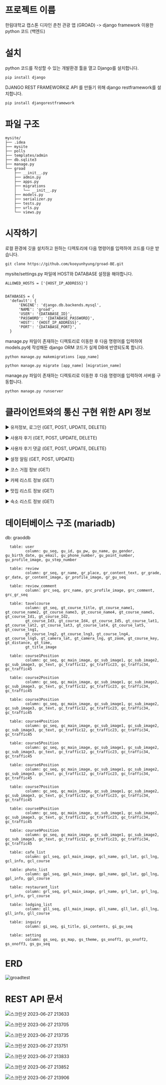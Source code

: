 # 프로젝트 이름

  한림대학교 캡스톤 디자인 춘천 관광 앱 (GROAD) -> django framework 이용한 python 코드 (백엔드)

# 설치

  python 코드를 작성할 수 있는 개발환경 툴을 열고 Django를 설치합니다.

    pip install django

  DJANGO REST FRAMEWORK로 API 를 만들기 위해 django restframework를 설치합니다.

    pip install djangorestframework

# 파일 구조

    mysite/
    ├── .idea
    ├── mysite
    ├── polls
    ├── templates/admin
    ├── db.sqlite3
    ├── manage.py
    └── groad
        ├── __init__.py
        ├── admin.py
        ├── apps.py
        ├── migrations
        │   └── __init__.py
        ├── models.py
        ├── serializer.py
        ├── tests.py
        ├── urls.py
        └── views.py
    

# 시작하기
  로컬 환경에 깃을 설치하고 원하는 디렉토리에 다음 명령어를 입력하여 코드를 다운 받습니다.

    git clone https://github.com/kooyunhyung/groad-BE.git

  mysite/settings.py 파일에 HOST와 DATABASE 설정을 해야합니다.

    ALLOWED_HOSTS = ['{HOST_IP_ADDRESS}']
    

    DATABASES = {
      'default': {
          'ENGINE': 'django.db.backends.mysql',
          'NAME': 'groad',
          'USER': '{DATABASE_ID}',
          'PASSWORD': '{DATABASE_PASSWORD}',
          'HOST': '{HOST_IP_ADDRESS}',
          'PORT': '{DATABASE_PORT}',
      }

  manage.py 파일이 존재하는 디렉토리로 이동한 후 다음 명령어를 입력하여 models.py에 작성해둔 django ORM 코드가 실제 DB에 반영되도록 합니다.

    python manage.py makemigrations [app_name]

    python manage.py migrate [app_name] [migration_name]

  manage.py 파일이 존재하는 디렉토리로 이동한 후 다음 명령어를 입력하여 서버를 구동합니다.

    python manage.py runserver
    
# 클라이언트와의 통신 구현 위한 API 정보

▶ 유저정보, 로그인 (GET, POST, UPDATE, DELETE)
  
▶ 사용자 후기 (GET, POST, UPDATE, DELETE)

▶ 사용자 후기 댓글 (GET, POST, UPDATE, DELETE)

▶ 설정 알림 (GET, POST, UPDATE)

▶ 코스 거점 정보 (GET)

▶ 카페 리스트 정보 (GET)

▶ 맛집 리스트 정보 (GET)

▶ 숙소 리스트 정보 (GET)

# 데이터베이스 구조 (mariadb)

  db: graoddb
  
      table: user
             column: gu_seq, gu_id, gu_pw, gu_name, gu_gender, gu_birth_date, gu_email, gu_phone_number, gu_point_number, gu_profile_image, gu_step_number
             
      table: review
             column: gr_seq, gr_name, gr_place, gr_content_text, gr_grade, gr_date, gr_content_image, gr_profile_image, gr_gu_seq
      
      table: review_comment
             column: grc_seq, grc_name, grc_profile_image, grc_comment, grc_gr_seq
             
      table: tavelcourse
             column: gt_seq, gt_course_title, gt_course_name1, gt_course_name2, gt_course_name3, gt_course_name4, gt_course_name5, gt_course_Id1, gt_course_Id2,
             gt_course_Id3, gt_course_Id4, gt_course_Id5, gt_course_lat1, gt_course_lat2, gt_course_lat3, gt_course_lat4, gt_course_lat5, gt_course_lng1, 
             gt_course_lng2, gt_course_lng3, gt_course_lng4, gt_course_lng5, gt_camera_lat, gt_camera_lng, gt_zoom, gt_course_key, gt_distance, gt_time, 
             gt_title_image
       
      table: course1Position
             column: gc_seq, gc_main_image, gc_sub_image1, gc_sub_image2, gc_sub_image3, gc_text, gc_traffic12, gc_traffic23, gc_traffic34, gc_traffic45

      table: course2Position
             column: gc_seq, gc_main_image, gc_sub_image1, gc_sub_image2, gc_sub_image3, gc_text, gc_traffic12, gc_traffic23, gc_traffic34, gc_traffic45
             
      table: course3Position
             column: gc_seq, gc_main_image, gc_sub_image1, gc_sub_image2, gc_sub_image3, gc_text, gc_traffic12, gc_traffic23, gc_traffic34, gc_traffic45
             
      table: course4Position
             column: gc_seq, gc_main_image, gc_sub_image1, gc_sub_image2, gc_sub_image3, gc_text, gc_traffic12, gc_traffic23, gc_traffic34, gc_traffic45
             
      table: course5Position
             column: gc_seq, gc_main_image, gc_sub_image1, gc_sub_image2, gc_sub_image3, gc_text, gc_traffic12, gc_traffic23, gc_traffic34, gc_traffic45
             
      table: course6Position
             column: gc_seq, gc_main_image, gc_sub_image1, gc_sub_image2, gc_sub_image3, gc_text, gc_traffic12, gc_traffic23, gc_traffic34, gc_traffic45
             
      table: course7Position
             column: gc_seq, gc_main_image, gc_sub_image1, gc_sub_image2, gc_sub_image3, gc_text, gc_traffic12, gc_traffic23, gc_traffic34, gc_traffic45
             
      table: course8Position
             column: gc_seq, gc_main_image, gc_sub_image1, gc_sub_image2, gc_sub_image3, gc_text, gc_traffic12, gc_traffic23, gc_traffic34, gc_traffic45
             
      table: course9Position
             column: gc_seq, gc_main_image, gc_sub_image1, gc_sub_image2, gc_sub_image3, gc_text, gc_traffic12, gc_traffic23, gc_traffic34, gc_traffic45
             
      table: cafe_list
             column: gcl_seq, gcl_main_image, gcl_name, gcl_lat, gcl_lng, gcl_info, gcl_course
             
      table: photo_list
             column: gpl_seq, gpl_main_image, gpl_name, gpl_lat, gpl_lng, gpl_info, gpl_course
             
      table: restaurant_list
             column: grl_seq, grl_main_image, grl_name, grl_lat, grl_lng, grl_info, grl_course
             
      table: lodging_list
             column: gll_seq, gll_main_image, gll_name, gll_lat, gll_lng, gll_info, gll_course
             
      table: inquiry
             column: gi_seq, gi_title, gi_contents, gi_gu_seq
             
      table: setting
             column: gs_seq, gs_map, gs_theme, gs_onoff1, gs_onoff2, gs_onoff3, gs_gu_seq

# ERD

![groadtest](https://github.com/kooyunhyung/groad-BE/assets/77048218/f005671f-0051-4aca-a2a3-e2a8e64d0b8d)
             
# REST API 문서

![스크린샷 2023-06-27 213633](https://github.com/kooyunhyung/groad-BE/assets/77048218/2562a356-8821-4779-b0fb-986724e2b188)

![스크린샷 2023-06-27 213705](https://github.com/kooyunhyung/groad-BE/assets/77048218/aebd63e6-c0b1-4d74-91fa-f73427c62a44)

![스크린샷 2023-06-27 213735](https://github.com/kooyunhyung/groad-BE/assets/77048218/0ba31063-fd74-4266-a0c7-c7d9c7ed9a00)

![스크린샷 2023-06-27 213751](https://github.com/kooyunhyung/groad-BE/assets/77048218/493983c5-45b7-4f76-b5a4-5b8000dc689e)

![스크린샷 2023-06-27 213833](https://github.com/kooyunhyung/groad-BE/assets/77048218/a16fc456-df3e-4510-8fac-6153fd54ec87)

![스크린샷 2023-06-27 213852](https://github.com/kooyunhyung/groad-BE/assets/77048218/93696e6b-ef5a-46c5-9b9f-98d56f15cc7c)

![스크린샷 2023-06-27 213906](https://github.com/kooyunhyung/groad-BE/assets/77048218/11c18981-34d7-4f63-8a2c-70a55ef44756)


    
